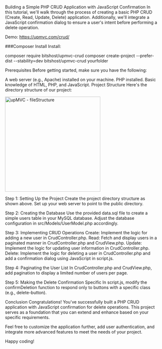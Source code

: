 Building a Simple PHP CRUD Application with JavaScript Confirmation
In this tutorial, we'll walk through the process of creating a basic PHP CRUD (Create, Read, Update, Delete) application. Additionally, we'll integrate a JavaScript confirmation dialog to ensure a user's intent before performing a delete operation.

Demo: https://upmvc.com/crud/

###Composer Install
Install:

composer require bitshost/upmvc-crud
composer create-project --prefer-dist --stability=dev bitshost/upmvc-crud yourfolder

Prerequisites
Before getting started, make sure you have the following:

A web server (e.g., Apache) installed on your machine.
PHP installed.
Basic knowledge of HTML, PHP, and JavaScript.
Project Structure
Here's the directory structure of our project:

<img width="314" alt="upMVC - fileStructure" src="https://github.com/BitsHost/UpMVC-CRUD/assets/23263143/6bda03c9-2e5d-4e1f-884e-0f0082090d13">


Step 1: Setting Up the Project
Create the project directory structure as shown above.
Set up your web server to point to the public directory.

Step 2: Creating the Database
Use the provided data.sql file to create a simple users table in your MySQL database. Adjust the database configuration in src/Models/UserModel.php accordingly.

Step 3: Implementing CRUD Operations
Create: Implement the logic for adding a new user in CrudController.php.
Read: Fetch and display users in a paginated manner in CrudController.php and CrudView.php.
Update: Implement the logic for updating user information in CrudController.php.
Delete: Implement the logic for deleting a user in CrudController.php and add a confirmation dialog using JavaScript in script.js.

Step 4: Paginating the User List
In CrudController.php and CrudView.php, add pagination to display a limited number of users per page.

Step 5: Making the Delete Confirmation Specific
In script.js, modify the confirmDeletion function to respond only to buttons with a specific class (e.g., delete-button).

Conclusion
Congratulations! You've successfully built a PHP CRUD application with JavaScript confirmation for delete operations. This project serves as a foundation that you can extend and enhance based on your specific requirements.

Feel free to customize the application further, add user authentication, and integrate more advanced features to meet the needs of your project.

Happy coding!
